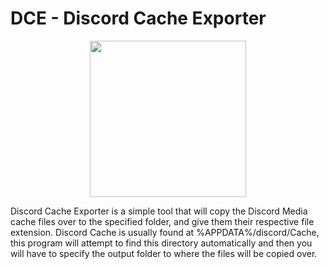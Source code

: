 #   DCE - Discord Cache Exporter

<p align="center">
  <img src="https://i.imgur.com/MxA5Kb4.png)" width=250px height=250px/>
</p>
Discord Cache Exporter is a simple tool that will copy the Discord Media cache files over to the specified folder, and give them their respective file extension.  
Discord Cache is usually found at %APPDATA%/discord/Cache, this program will attempt to find this directory automatically and then you will have to specify the output folder to where the files will be copied over.

